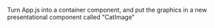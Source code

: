 Turn App.js into a container component, and put the graphics in a new presentational component called "CatImage"